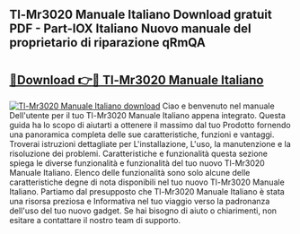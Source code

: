 ## Tl-Mr3020 Manuale Italiano Download gratuit PDF - Part-lOX Italiano Nuovo manuale del proprietario di riparazione qRmQA

# <h2><a href="http://dfairrv.blite.top/?on=Tl-Mr3020+Manuale+Italiano">🔗Download 👉🔴 Tl-Mr3020 Manuale Italiano</a></h2>

[![Tl-Mr3020 Manuale Italiano download](https://i.imgur.com/lujVjoI.png)](http://dfairrv.blite.top/?on=Tl-Mr3020+Manuale+Italiano)
Ciao e benvenuto nel manuale Dell'utente per il tuo Tl-Mr3020 Manuale Italiano appena integrato. Questa guida ha lo scopo di aiutarti a ottenere il massimo dal tuo Prodotto fornendo una panoramica completa delle sue caratteristiche, funzioni e vantaggi. Troverai istruzioni dettagliate per L'installazione, L'uso, la manutenzione e la risoluzione dei problemi. Caratteristiche e funzionalità questa sezione spiega le diverse funzionalità e funzionalità del tuo nuovo Tl-Mr3020 Manuale Italiano. Elenco delle funzionalità sono solo alcune delle caratteristiche degne di nota disponibili nel tuo nuovo Tl-Mr3020 Manuale Italiano. Partiamo dal presupposto che Tl-Mr3020 Manuale Italiano è stata una risorsa preziosa e Informativa nel tuo viaggio verso la padronanza dell'uso del tuo nuovo gadget. Se hai bisogno di aiuto o chiarimenti, non esitare a contattare il nostro team di supporto.
